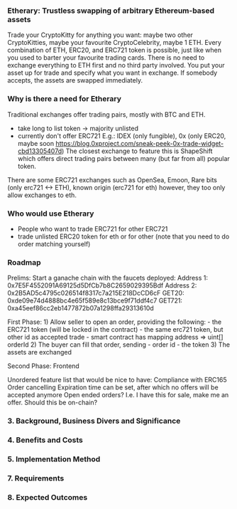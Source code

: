 ### Etherary: Trustless swapping of arbitrary Ethereum-based assets
Trade your CryptoKitty for anything you want: maybe two other CryptoKitties, maybe your favourite CryptoCelebrity, maybe 1 ETH. Every combination of ETH, ERC20, and ERC721 token is possible, just like when you used to barter your favourite trading cards. There is no need to exchange everything to ETH first and no third party involved. You put your asset up for trade and specify what you want in exchange. If somebody accepts, the assets are swapped immediately.

### Why is there a need for Etherary
Traditional exchanges offer trading pairs, mostly with BTC and ETH.
- take long to list token -> majority unlisted
- currently don't offer ERC721
E.g.: IDEX (only fungible), 0x (only ERC20, maybe soon https://blog.0xproject.com/sneak-peek-0x-trade-widget-cbd13305407d)
The closest exchange to feature this is ShapeShift which offers direct trading pairs between many (but far from all) popular token.

There are some ERC721 exchanges such as OpenSea, Emoon, Rare bits (only erc721 <-> ETH), known origin (erc721 for eth)
however, they too only allow exchanges to eth.

### Who would use Etherary
- People who want to trade ERC721 for other ERC721
- trade unlisted ERC20 token for eth or for other (note that you need to do order matching yourself)

### Roadmap
Prelims:
    Start a ganache chain with the faucets deployed:
    Address 1: 0x7E5F4552091A69125d5DfCb7b8C2659029395Bdf
    Address 2: 0x2B5AD5c4795c026514f8317c7a215E218DcCD6cF
    GET20: 0xde09e74d4888bc4e65f589e8c13bce9f71ddf4c7
    GET721: 0xa45eef86cc2eb1477872b07a1298ffa29313610d

First Phase:
    1) Allow seller to open an order, providing the following:
    - the ERC721 token (will be locked in the contract)
    - the same erc721 token, but other id as accepted trade
    - smart contract has mapping address => uint[] orderId
    2) The buyer can fill that order, sending
    - order id
    - the token
    3) The assets are exchanged

Second Phase:
    Frontend

Unordered feature list that would be nice to have:
    Compliance with ERC165
    Order cancelling
    Expiration time can be set, after which no offers will be accepted anymore
    Open ended orders? I.e. I have this for sale, make me an offer. Should this be on-chain?





### 3. Background, Business Divers and Significance
### 4. Benefits and Costs
### 5. Implementation Method
### 7. Requirements
### 8. Expected Outcomes
